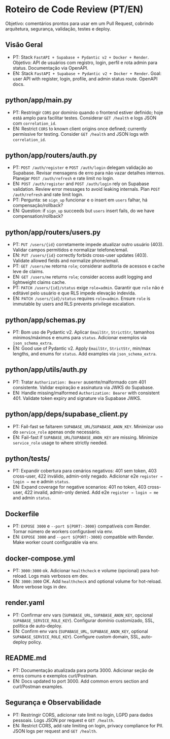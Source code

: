 # Roteiro de Code Review (PT/EN)

Objetivo: comentários prontos para usar em um Pull Request, cobrindo arquitetura, segurança, validação, testes e deploy.

## Visão Geral
- PT: Stack `FastAPI + Supabase + Pydantic v2 + Docker + Render`. Objetivo: API de usuários com registro, login, perfil e rota admin para status. Documentação via OpenAPI.
- EN: Stack `FastAPI + Supabase + Pydantic v2 + Docker + Render`. Goal: user API with register, login, profile, and admin status route. OpenAPI docs.

## python/app/main.py
- PT: Restringir `CORS` por domínio quando o frontend estiver definido; hoje está amplo para facilitar testes. Considerar `GET /health` e logs JSON com `correlation_id`.
- EN: Restrict `CORS` to known client origins once defined; currently permissive for testing. Consider `GET /health` and JSON logs with `correlation_id`.

## python/app/routers/auth.py
- PT: `POST /auth/register` e `POST /auth/login` delegam validação ao Supabase. Revisar mensagens de erro para não vazar detalhes internos. Planejar `POST /auth/refresh` e rate limit no login.
- EN: `POST /auth/register` and `POST /auth/login` rely on Supabase validation. Review error messages to avoid leaking internals. Plan `POST /auth/refresh` and rate limit login.
- PT: Pergunta: se `sign_up` funcionar e o insert em `users` falhar, há compensação/rollback?
- EN: Question: if `sign_up` succeeds but `users` insert fails, do we have compensation/rollback?

## python/app/routers/users.py
- PT: `PUT /users/{id}` corretamente impede atualizar outro usuário (403). Validar campos permitidos e normalizar telefone/email.
- EN: `PUT /users/{id}` correctly forbids cross-user updates (403). Validate allowed fields and normalize phone/email.
- PT: `GET /users/me` retorna `role`; considerar auditoria de acessos e cache leve de claims.
- EN: `GET /users/me` returns `role`; consider access audit logging and lightweight claims cache.
- PT: `PATCH /users/{id}/status` exige `role=admin`. Garantir que `role` não é editável pelo usuário e que RLS impede elevação indevida.
- EN: `PATCH /users/{id}/status` requires `role=admin`. Ensure `role` is immutable by users and RLS prevents privilege escalation.

## python/app/schemas.py
- PT: Bom uso de Pydantic v2. Aplicar `EmailStr`, `StrictStr`, tamanhos mínimos/máximos e enums para `status`. Adicionar exemplos via `json_schema_extra`.
- EN: Good use of Pydantic v2. Apply `EmailStr`, `StrictStr`, min/max lengths, and enums for `status`. Add examples via `json_schema_extra`.

## python/app/utils/auth.py
- PT: Tratar `Authorization: Bearer` ausente/malformado com 401 consistente. Validar expiração e assinatura via JWKS do Supabase.
- EN: Handle missing/malformed `Authorization: Bearer` with consistent 401. Validate token expiry and signature via Supabase JWKS.

## python/app/deps/supabase_client.py
- PT: Fail-fast se faltarem `SUPABASE_URL`/`SUPABASE_ANON_KEY`. Minimizar uso do `service_role` apenas onde necessário.
- EN: Fail-fast if `SUPABASE_URL`/`SUPABASE_ANON_KEY` are missing. Minimize `service_role` usage to where strictly needed.

## python/tests/
- PT: Expandir cobertura para cenários negativos: 401 sem token, 403 cross-user, 422 inválido, admin-only negado. Adicionar e2e `register → login → me` e admin `status`.
- EN: Expand coverage for negative scenarios: 401 no token, 403 cross-user, 422 invalid, admin-only denied. Add e2e `register → login → me` and admin `status`.

## Dockerfile
- PT: `EXPOSE 3000` e `--port ${PORT:-3000}` compatíveis com Render. Tornar número de workers configurável via env.
- EN: `EXPOSE 3000` and `--port ${PORT:-3000}` compatible with Render. Make worker count configurable via env.

## docker-compose.yml
- PT: `3000:3000` ok. Adicionar `healthcheck` e volume (opcional) para hot-reload. Logs mais verbosos em dev.
- EN: `3000:3000` OK. Add `healthcheck` and optional volume for hot-reload. More verbose logs in dev.

## render.yaml
- PT: Confirmar env vars (`SUPABASE_URL`, `SUPABASE_ANON_KEY`, opcional `SUPABASE_SERVICE_ROLE_KEY`). Configurar domínio customizado, SSL, política de auto-deploy.
- EN: Confirm env vars (`SUPABASE_URL`, `SUPABASE_ANON_KEY`, optional `SUPABASE_SERVICE_ROLE_KEY`). Configure custom domain, SSL, auto-deploy policy.

## README.md
- PT: Documentação atualizada para porta 3000. Adicionar seção de erros comuns e exemplos curl/Postman.
- EN: Docs updated to port 3000. Add common errors section and curl/Postman examples.

## Segurança e Observabilidade
- PT: Restringir CORS, adicionar rate limit no login, LGPD para dados pessoais. Logs JSON por request e `GET /health`.
- EN: Restrict CORS, add rate limiting on login, privacy compliance for PII. JSON logs per request and `GET /health`.